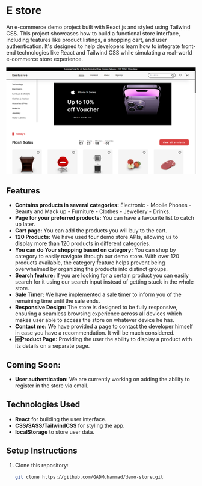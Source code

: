 # E store
An e-commerce demo project built with React.js and styled using Tailwind CSS. This project showcases how to build a functional store interface, including features like product listings, a shopping cart, and user authentication. It's designed to help developers learn how to integrate front-end technologies like React and Tailwind CSS while simulating a real-world e-commerce store experience.


![store](public/store.png)

## Features
- **Contains products in several categories:** Electronic - Mobile Phones - Beauty and Mack up - Furniture - Clothes - Jewellery - Drinks.
- **Page for your preferred products:** You can have a favourite list to catch up later.
- **Cart page:** You can add the products you will buy to the cart.
- **120 Products:** We have used four demo store APIs, allowing us to display more than 120 products in different categories.
- **You can do Your shopping based on category:** You can shop by category to easily navigate through our demo store. With over 120 products available, the category feature helps prevent being overwhelmed by organizing the products into distinct groups.
- **Search feature:** If you are looking for a certain product you can easily search for it using our search input instead of getting stuck in the whole store.
- **Sale Timer:** We have implemented a sale timer to inform you of the remaining time until the sale ends.
- **Responsive Design:** The store is designed to be fully responsive, ensuring a seamless browsing experience across all devices which makes user able to access the store on whatever device he has.
- **Contact me:** We have provided a page to contact the developer himself in case you have a recommendation. It will be much considered.
- **🆕Product Page:** Providing the user the ability to display a product with its details on a separate page.

## Coming Soon:
- **User authentication:** We are currently working on adding the ability to register in the store via email.


## Technologies Used
- **React** for building the user interface.
- **CSS/SASS/TailwindCSS** for styling the app.
- **localStorage** to store user data.

## Setup Instructions

1. Clone this repository:
   ```bash
   git clone https://github.com/GADMuhammad/demo-store.git
